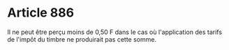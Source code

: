 # Article 886

Il ne peut être perçu moins de 0,50 F dans le cas où l'application des tarifs de l'impôt du timbre ne produirait pas cette
somme.

